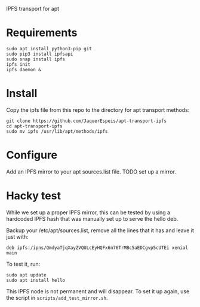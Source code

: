 IPFS transport for apt

# Requirements

    sudo apt install python3-pip git
    sudo pip3 install ipfsapi
    sudo snap install ipfs
    ipfs init
    ipfs daemon &

# Install

Copy the ipfs file from this repo to the directory for apt transport methods:

    git clone https://github.com/JaquerEspeis/apt-transport-ipfs
    cd apt-transport-ipfs
    sudo mv ipfs /usr/lib/apt/methods/ipfs

# Configure

Add an IPFS mirror to your apt sources.list file. TODO set up a mirror.

# Hacky test

While we set up a proper IPFS mirror, this can be tested by using a hardcoded
IPFS hash that was manually set up to serve the hello deb.

Backup your /etc/apt/sources.list, remove all the lines that it has and leave it
just with:

    deb ipfs:/ipns/QmdyaTjqXayZVQULcEyHQFx6n76TrMBc5aEDCgvp5cUTEi xenial main

To test it, run:

    sudo apt update
    sudo apt install hello

This IPFS node is not permanent and will disappear. To set it up again, use the
script in `scripts/add_test_mirror.sh`.
